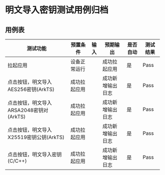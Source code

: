 # 明文导入密钥测试用例归档

## 用例表

| 测试功能                  | 预置条件     | 输入 | 预期输出         | 是否自动 | 测试结果 |
| ------------------------- | ------------ | ---- | ---------------- | -------- | -------- |
| 拉起应用                  | 设备正常运行 |      | 成功拉起应用     | 是       | Pass     |
| 点击按钮，明文导入AES256密钥(ArkTS) | 成功拉起应用 |      | 成功新增输出日志 | 是       | Pass     |
| 点击按钮，明文导入ARSA2048密钥对(ArkTS) | 成功拉起应用 |      | 成功新增输出日志 | 是       | Pass     |
| 点击按钮，明文导入X25519密钥公钥(ArkTS) | 成功拉起应用 |      | 成功新增输出日志 | 是       | Pass     |
| 点击按钮，明文导入密钥(C/C++) | 成功拉起应用 |      | 成功新增输出日志 | 是       | Pass     |